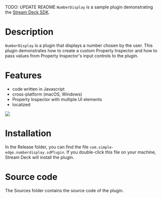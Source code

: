 TODO: UPDATE README
`NumberDisplay` is a sample plugin demonstrating the [Stream Deck SDK](https://developer.elgato.com/documentation/stream-deck/).


# Description

`NumberDisplay` is a plugin that displays a number chosen by the user. This plugin demonstrates how to create a custom Property Inspector and how to pass values from Property Inspector's input controls to the plugin.


# Features

- code written in Javascript
- cross-platform (macOS, Windows)
- Property Inspector with multiple UI elements
- localized

![](screenshot.png)


# Installation

In the Release folder, you can find the file `com.simple-edge.numberdisplay.sdPlugin`. If you double-click this file on your machine, Stream Deck will install the plugin.


# Source code

The Sources folder contains the source code of the plugin.
